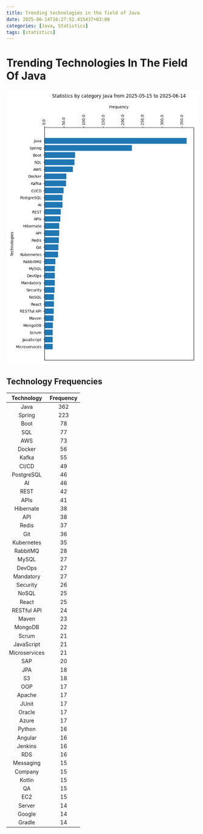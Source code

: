 ```yaml
---
title: Trending technologies in the field of Java
date: 2025-06-14T16:27:52.415437+03:00
categories: [Java, Statistics]
tags: [statistics]
---
```


# Trending Technologies In The Field Of Java
![trending-technologies-in-the-field-of-java](/assets/diagrams/2025-06-14-Java.png)
## Technology Frequencies

|Technology|Frequency|
| :---: | :---: |
|Java|362|
|Spring|223|
|Boot|78|
|SQL|77|
|AWS|73|
|Docker|56|
|Kafka|55|
|CI/CD|49|
|PostgreSQL|46|
|AI|46|
|REST|42|
|APIs|41|
|Hibernate|38|
|API|38|
|Redis|37|
|Git|36|
|Kubernetes|35|
|RabbitMQ|28|
|MySQL|27|
|DevOps|27|
|Mandatory|27|
|Security|26|
|NoSQL|25|
|React|25|
|RESTful API|24|
|Maven|23|
|MongoDB|22|
|Scrum|21|
|JavaScript|21|
|Microservices|21|
|SAP|20|
|JPA|18|
|S3|18|
|OOP|17|
|Apache|17|
|JUnit|17|
|Oracle|17|
|Azure|17|
|Python|16|
|Angular|16|
|Jenkins|16|
|RDS|16|
|Messaging|15|
|Company|15|
|Kotlin|15|
|QA|15|
|EC2|15|
|Server|14|
|Google|14|
|Gradle|14|
